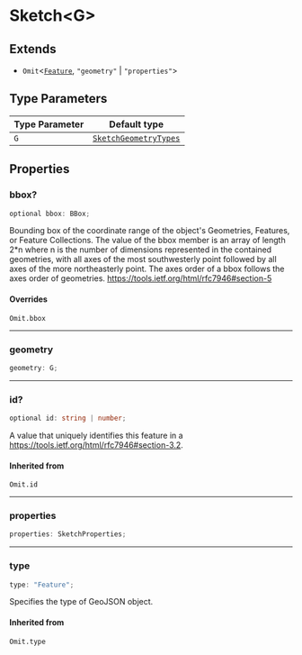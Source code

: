 # Sketch\<G\>

## Extends

- `Omit`\<[`Feature`](Feature.md), `"geometry"` \| `"properties"`\>

## Type Parameters

| Type Parameter | Default type                                                    |
| -------------- | --------------------------------------------------------------- |
| `G`            | [`SketchGeometryTypes`](../type-aliases/SketchGeometryTypes.md) |

## Properties

### bbox?

```ts
optional bbox: BBox;
```

Bounding box of the coordinate range of the object's Geometries, Features, or Feature Collections.
The value of the bbox member is an array of length 2\*n where n is the number of dimensions
represented in the contained geometries, with all axes of the most southwesterly point
followed by all axes of the more northeasterly point.
The axes order of a bbox follows the axes order of geometries.
https://tools.ietf.org/html/rfc7946#section-5

#### Overrides

`Omit.bbox`

---

### geometry

```ts
geometry: G;
```

---

### id?

```ts
optional id: string | number;
```

A value that uniquely identifies this feature in a
https://tools.ietf.org/html/rfc7946#section-3.2.

#### Inherited from

`Omit.id`

---

### properties

```ts
properties: SketchProperties;
```

---

### type

```ts
type: "Feature";
```

Specifies the type of GeoJSON object.

#### Inherited from

`Omit.type`
